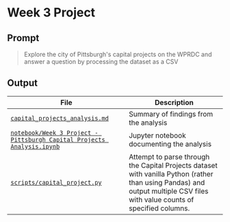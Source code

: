 # Week 3 Project

## Prompt
> Explore the city of Pittsburgh's capital projects on the WPRDC and answer a question by processing the dataset as a CSV

## Output

| File | Description |
| --- | --- |
| [`capital_projects_analysis.md`](https://github.com/tnakatani/python2_ccac/blob/master/wk_3/capital_projects_analysis.md) | Summary of findings from the analysis |
| [`notebook/Week 3 Project - Pittsburgh Capital Projects Analysis.ipynb`](https://github.com/tnakatani/python2_ccac/blob/master/wk_3/notebook/Week%203%20Project%20-%20Pittsburgh%20Capital%20Projects%20Analysis.ipynb) | Jupyter notebook documenting the analysis |
| [`scripts/capital_project.py`](https://github.com/tnakatani/python2_ccac/blob/master/wk_3/scripts/capital_projects.py) | Attempt to parse through the Capital Projects dataset with vanilla Python (rather than using Pandas) and output multiple CSV files with value counts of specified columns.|
